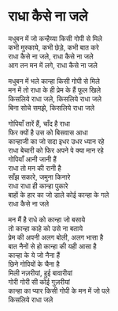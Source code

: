 # राधा कैसे ना जले

मधुबन में जो कन्हैय्या किसी गोपी से मिले  
कभी मुस्काये, कभी छेड़े, कभी बात करे  
राधा कैसे ना जले, राधा कैसे ना जले  
आग तन मन में लगे, राधा कैसे ना जले  

मधुबन में भले कान्हा किसी गोपी से मिले  
मन में तो राधा के ही प्रेम के हैं फूल खिले  
किसलिये राधा जले, किसलिये राधा जले  
बिना सोचे समझे, किसलिये राधा जले  

गोपियाँ तारें हैं, चाँद है राधा  
फिर क्यों है उस को बिसवास आधा  
कान्हाजी का जो सदा इधर उधर ध्यान रहे  
राधा बेचारी को फिर अपने पे क्या मान रहे  
गोपियाँ आनी जानी हैं  
राधा तो मन की रानी है  
साँझ सकारे, जमुना किनारे  
राधा राधा ही कान्हा पुकारे  
बाहों के हार का जो डाले कोई कान्हा के गले  
राधा कैसे ना जले  

मन मैं है राधे को कान्हा जो बसाये  
तो कान्हा काहे को उसे ना बताये  
प्रेम की अपनी अलग बोली, अलग भासा है  
बात नैनों से हो कान्हा की यही आसा है  
कान्हा के ये जो नैना हैं  
छिने गोपियों के चैना है  
मिली नज़रीयां, हुई बावारीयां  
गोरी गोरी सी कोई गुज़रीयां  
कान्हा का प्यार किसी गोपी के मन में जो पले  
किसलिये राधा जले  
